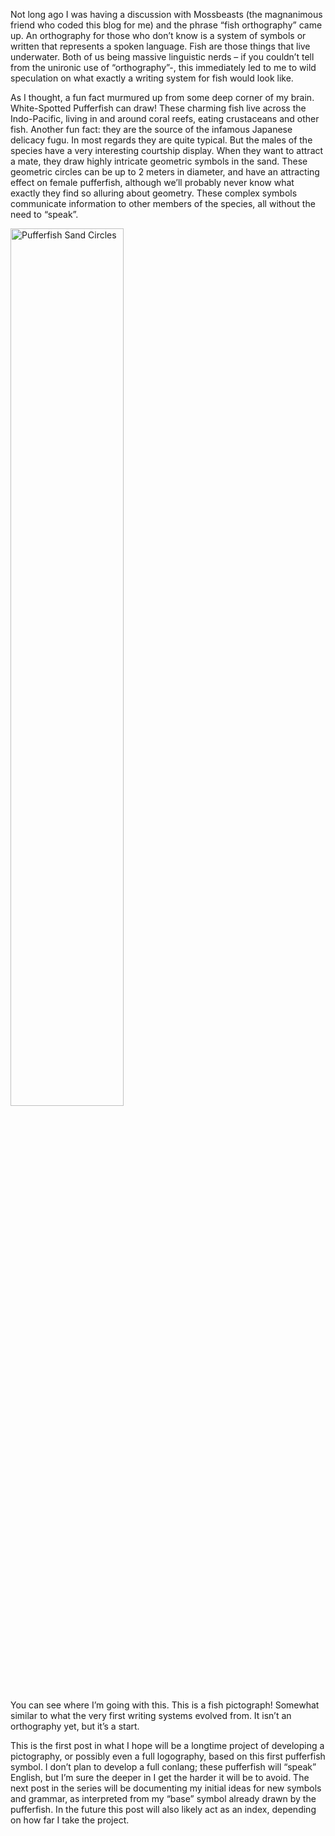 Not long ago I was having a discussion with Mossbeasts (the magnanimous friend who coded this blog for me) and the phrase “fish orthography” came up. An orthography for those who don’t know is a system of symbols or written that represents a spoken language. Fish are those things that live underwater. Both of us being massive linguistic nerds – if you couldn’t tell from the unironic use of “orthography”-, this immediately led to me to wild speculation on what exactly a writing system for fish would look like.

As I thought, a fun fact murmured up from some deep corner of my brain. White-Spotted Pufferfish can draw! These charming fish live across the Indo-Pacific, living in and around coral reefs, eating crustaceans and other fish. Another fun fact: they are the source of the infamous Japanese delicacy fugu. In most regards they are quite typical. But the males of the species have a very interesting courtship display. When they want to attract a mate, they draw highly intricate geometric symbols in the sand. These geometric circles can be up to 2 meters in diameter, and have an attracting effect on female pufferfish, although we’ll probably never know what exactly they find so alluring about geometry. These complex symbols communicate information to other members of the species, all without the need to “speak”.

<img src="https://files.catbox.moe/xyim4y.jpg" alt="Pufferfish Sand Circles" style="width:60%">

You can see where I’m going with this. This is a fish pictograph! Somewhat similar to what the very first writing systems evolved from. It isn’t an orthography yet, but it’s a start. 

This is the first post in what I hope will be a longtime project of developing a pictography, or possibly even a full logography, based on this first pufferfish symbol. I don’t plan to develop a full conlang; these pufferfish will “speak” English, but I’m sure the deeper in I get the harder it will be to avoid. The next post in the series will be documenting my initial ideas for new symbols and grammar, as interpreted from my “base” symbol already drawn by the pufferfish. In the future this post will also likely act as an index, depending on how far I take the project.
